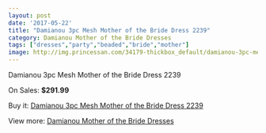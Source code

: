 ```yaml
---
layout: post
date: '2017-05-22'
title: "Damianou 3pc Mesh Mother of the Bride Dress 2239"
category: Damianou Mother of the Bride Dresses
tags: ["dresses","party","beaded","bride","mother"]
image: http://img.princessan.com/34179-thickbox_default/damianou-3pc-mesh-mother-of-the-bride-dress-2239.jpg
---
```

Damianou 3pc Mesh Mother of the Bride Dress 2239

On Sales: **$291.99**
<a href="https://www.princessan.com/en/15975-damianou-3pc-mesh-mother-of-the-bride-dress-2239.html"><amp-img layout="responsive" width="600" height="600" src="//img.princessan.com/34179-thickbox_default/damianou-3pc-mesh-mother-of-the-bride-dress-2239.jpg" alt="Damianou 3pc Mesh Mother of the Bride Dress 2239 0" /></a>

Buy it: [Damianou 3pc Mesh Mother of the Bride Dress 2239](https://www.princessan.com/en/15975-damianou-3pc-mesh-mother-of-the-bride-dress-2239.html "Damianou 3pc Mesh Mother of the Bride Dress 2239")

View more: [Damianou Mother of the Bride Dresses](https://www.princessan.com/en/123- "Damianou Mother of the Bride Dresses")